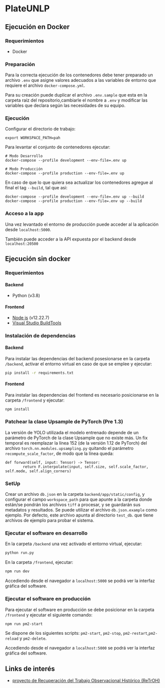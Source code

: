 # PlateUNLP

## Ejecución en Docker

### Requerimientos

- Docker

### Preparación

Para la correcta ejecución de los contenedores debe tener preparado un archivo `.env` que asigne valores adecuados a las variables de entorno que requiere el archivo `docker-compose.yml`.

Para su creación puede duplicar el archivo `.env.sample` que esta en la carpeta raíz del repositorio,cambiarle el nombre a `.env` y modificar las variables que declara según las necesidades de su equipo.

### Ejecución

Configurar el directorio de trabajo:

```
export WORKSPACE_PATH=pah
```

Para levantar el conjunto de contenedores ejecutar:
```
# Modo Desarrollo
docker-compose --profile development --env-file=.env up

# Modo Producción
docker-compose --profile production --env-file=.env up
```
En caso de que lo que quiera sea actualizar los contenedores agregue al final el tag `--build`, tal que asi:
```
docker-compose --profile development --env-file=.env up --build
docker-compose --profile production --env-file=.env up --build
```

### Acceso a la app

Una vez levantado el entorno de producción puede acceder al la aplicación desde `localhost:5000`.

También puede acceder a la API expuesta por el backend desde `localhost:20500`

## Ejecución sin docker

### Requerimientos
#### Backend
- Python (v3.8)
#### Frontend
- [Node js](https://nodejs.org/en/download) (v12.22.7)
- [Visual Studio BuildTools](https://visualstudio.microsoft.com/es/downloads/)

### Instalación de dependencias
#### Backend
Para instalar las dependencias del backend posesionarse en la carpeta `/backend`, activar el entorno virtual en caso de que se emplee y ejecutar:

```bash
pip install -r requirements.txt
```
#### Frontend
Para instalar las dependencias del frontend es necesario posicionarse en la carpeta `/frontend` y ejecutar:

```bash
npm install
```

### Patchear la clase Upsample de PyTorch (Pre 1.3)

La versión de YOLO utilizada el modelo entrenado depende de un parámetro de PyTorch de la clase Upsample que no existe más. Un fix temporal es reemplazar la línea 152 (de la versión 1.12 de PyTorch) del archivo `torch.nn.modules.upsampling.py` quitando el parámetro `recompute_scale_factor`, de modo que la línea queda:

````
def forward(self, input: Tensor) -> Tensor:
        return F.interpolate(input, self.size, self.scale_factor, self.mode, self.align_corners)
````

### SetUp

Crear un archivo `db.json` en la carpeta `backend/app/static/config`, y configurar el campo `workspace_path` para que apunte a la carpeta donde están/se pondrán los archivos `tiff` a procesar, y se guardarán sus metadatos y resultados. Se puede utilizar el archivo `db.json.example` como ejemplo. Por defecto, este archivo apunta al directorio `test_db`. que tiene archivos de ejemplo para probar el sistema.


### Ejecutar el software en desarrollo

En la carpeta `/backend` una vez activado el entorno virtual, ejecutar:

```bash
python run.py
```

En la carpeta `/frontend`, ejecutar:

```bash
npm run dev
```

Accediendo desde el navegador a `localhost:5000` se podrá ver la interfaz gráfica del software.

### Ejecutar el software en producción

Para ejecutar el software en producción se debe posicionar en la carpeta `/frontend` y ejecutar el siguiente comando:
```bash
npm run pm2-start
```
Se dispone de los siguientes scripts: `pm2-start`, `pm2-stop`, `pm2-restart`,`pm2-reload` y `pm2-delete`.

Accediendo desde el navegador a `localhost:5000` se podrá ver la interfaz gráfica del software.


## Links de interés
- [proyecto de Recuperación del Trabajo Observacional Histórico (ReTrOH)](https://retroh.fcaglp.unlp.edu.ar/)


















